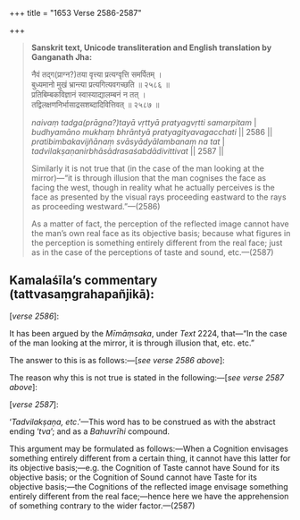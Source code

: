 +++
title = "1653 Verse 2586-2587"

+++
> **Sanskrit text, Unicode transliteration and English translation by Ganganath Jha:** 
>
> नैवं तद्ग(प्राग्न?)तया वृत्त्या प्रत्यग्वृत्ति समर्पितम् ।  
> बुध्यमानो मुखं भ्रान्त्या प्रत्यगित्यवगच्छति ॥ २५८६ ॥  
> प्रतिबिम्बकविज्ञानं स्वास्याद्यालम्बनं न तत् ।  
> तद्विलक्षणनिर्भासाद्रसशब्दादिवित्तिवत् ॥ २५८७ ॥ 
>
> *naivaṃ tadga(prāgna?)tayā vṛttyā pratyagvṛtti samarpitam* \|  
> *budhyamāno mukhaṃ bhrāntyā pratyagityavagacchati* \|\| 2586 \|\|  
> *pratibimbakavijñānaṃ svāsyādyālambanaṃ na tat* \|  
> *tadvilakṣaṇanirbhāsādrasaśabdādivittivat* \|\| 2587 \|\| 
>
> Similarly it is not true that (in the case of the man looking at the mirror)—“it is through illusion that the man cognises the face as facing the west, though in reality what he actually perceives is the face as presented by the visual rays proceeding eastward to the rays as proceeding westward.”—(2586) 
>
> As a matter of fact, the perception of the reflected image cannot have the man’s own real face as its objective basis; because what figures in the perception is something entirely different from the real face; just as in the case of the perceptions of taste and sound, etc.—(2587)



## Kamalaśīla’s commentary (tattvasaṃgrahapañjikā):

[*verse 2586*]:

It has been argued by the *Mīmāṃsaka*, under *Text* 2224, that—“In the case of the man looking at the mirror, it is through illusion that, etc. etc.”

The answer to this is as follows:—[*see verse 2586 above*]:

The reason why this is not true is stated in the following:—[*see verse 2587 above*]:

[*verse 2587*]:

‘*Tadvilakṣaṇa, etc*.’—This word has to be construed as with the abstract ending ‘*tva*’; and as a *Bahuvrīhi* compound.

This argument may be formulated as follows:—When a Cognition envisages something entirely different from a certain thing, it cannot have this latter for its objective basis;—e.g. the Cognition of Taste cannot have Sound for its objective basis; or the Cognition of Sound cannot have Taste for its objective basis;—the Cognitions of the reflected image envisage something entirely different from the real face;—hence here we have the apprehension of something contrary to the wider factor.—(2587)


